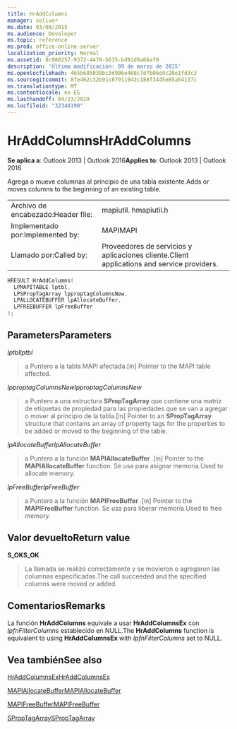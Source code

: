 ```yaml
---
title: HrAddColumns
manager: soliver
ms.date: 03/09/2015
ms.audience: Developer
ms.topic: reference
ms.prod: office-online-server
localization_priority: Normal
ms.assetid: 8c980257-9372-4478-b635-bd91d0a66af9
description: 'Última modificación: 09 de marzo de 2015'
ms.openlocfilehash: 465b685038bc3d906e468c7d7b06e9c20e1fd3c3
ms.sourcegitcommit: 8fe462c32b91c87911942c188f3445e85a54137c
ms.translationtype: MT
ms.contentlocale: es-ES
ms.lasthandoff: 04/23/2019
ms.locfileid: "32348198"
---
```

# <a name="hraddcolumns"></a><span data-ttu-id="dbe12-103">HrAddColumns</span><span class="sxs-lookup"><span data-stu-id="dbe12-103">HrAddColumns</span></span>

  
  
<span data-ttu-id="dbe12-104">**Se aplica a**: Outlook 2013 | Outlook 2016</span><span class="sxs-lookup"><span data-stu-id="dbe12-104">**Applies to**: Outlook 2013 | Outlook 2016</span></span> 
  
<span data-ttu-id="dbe12-105">Agrega o mueve columnas al principio de una tabla existente.</span><span class="sxs-lookup"><span data-stu-id="dbe12-105">Adds or moves columns to the beginning of an existing table.</span></span>
  
|||
|:-----|:-----|
|<span data-ttu-id="dbe12-106">Archivo de encabezado:</span><span class="sxs-lookup"><span data-stu-id="dbe12-106">Header file:</span></span>  <br/> |<span data-ttu-id="dbe12-107">mapiutil. h</span><span class="sxs-lookup"><span data-stu-id="dbe12-107">mapiutil.h</span></span>  <br/> |
|<span data-ttu-id="dbe12-108">Implementado por:</span><span class="sxs-lookup"><span data-stu-id="dbe12-108">Implemented by:</span></span>  <br/> |<span data-ttu-id="dbe12-109">MAPI</span><span class="sxs-lookup"><span data-stu-id="dbe12-109">MAPI</span></span>  <br/> |
|<span data-ttu-id="dbe12-110">Llamado por:</span><span class="sxs-lookup"><span data-stu-id="dbe12-110">Called by:</span></span>  <br/> |<span data-ttu-id="dbe12-111">Proveedores de servicios y aplicaciones cliente.</span><span class="sxs-lookup"><span data-stu-id="dbe12-111">Client applications and service providers.</span></span>  <br/> |
   
```cpp
HRESULT HrAddColumns(
  LPMAPITABLE lptbl,
  LPSPropTagArray lpproptagColumnsNew,
  LPALLOCATEBUFFER lpAllocateBuffer,
  LPFREEBUFFER lpFreeBuffer
);
```

## <a name="parameters"></a><span data-ttu-id="dbe12-112">Parameters</span><span class="sxs-lookup"><span data-stu-id="dbe12-112">Parameters</span></span>

 <span data-ttu-id="dbe12-113">_lptbl_</span><span class="sxs-lookup"><span data-stu-id="dbe12-113">_lptbl_</span></span>
  
> <span data-ttu-id="dbe12-114">a Puntero a la tabla MAPI afectada.</span><span class="sxs-lookup"><span data-stu-id="dbe12-114">[in] Pointer to the MAPI table affected.</span></span>
    
 <span data-ttu-id="dbe12-115">_lpproptagColumnsNew_</span><span class="sxs-lookup"><span data-stu-id="dbe12-115">_lpproptagColumnsNew_</span></span>
  
> <span data-ttu-id="dbe12-116">a Puntero a una estructura **SPropTagArray** que contiene una matriz de etiquetas de propiedad para las propiedades que se van a agregar o mover al principio de la tabla.</span><span class="sxs-lookup"><span data-stu-id="dbe12-116">[in] Pointer to an **SPropTagArray** structure that contains an array of property tags for the properties to be added or moved to the beginning of the table.</span></span> 
    
 <span data-ttu-id="dbe12-117">_lpAllocateBuffer_</span><span class="sxs-lookup"><span data-stu-id="dbe12-117">_lpAllocateBuffer_</span></span>
  
> <span data-ttu-id="dbe12-118">a Puntero a la función **MAPIAllocateBuffer** .</span><span class="sxs-lookup"><span data-stu-id="dbe12-118">[in] Pointer to the **MAPIAllocateBuffer** function.</span></span> <span data-ttu-id="dbe12-119">Se usa para asignar memoria.</span><span class="sxs-lookup"><span data-stu-id="dbe12-119">Used to allocate memory.</span></span> 
    
 <span data-ttu-id="dbe12-120">_lpFreeBuffer_</span><span class="sxs-lookup"><span data-stu-id="dbe12-120">_lpFreeBuffer_</span></span>
  
> <span data-ttu-id="dbe12-121">a Puntero a la función **MAPIFreeBuffer** .</span><span class="sxs-lookup"><span data-stu-id="dbe12-121">[in] Pointer to the **MAPIFreeBuffer** function.</span></span> <span data-ttu-id="dbe12-122">Se usa para liberar memoria.</span><span class="sxs-lookup"><span data-stu-id="dbe12-122">Used to free memory.</span></span> 
    
## <a name="return-value"></a><span data-ttu-id="dbe12-123">Valor devuelto</span><span class="sxs-lookup"><span data-stu-id="dbe12-123">Return value</span></span>

 <span data-ttu-id="dbe12-124">**S_OK**</span><span class="sxs-lookup"><span data-stu-id="dbe12-124">**S_OK**</span></span>
  
> <span data-ttu-id="dbe12-125">La llamada se realizó correctamente y se movieron o agregaron las columnas especificadas.</span><span class="sxs-lookup"><span data-stu-id="dbe12-125">The call succeeded and the specified columns were moved or added.</span></span>
    
## <a name="remarks"></a><span data-ttu-id="dbe12-126">Comentarios</span><span class="sxs-lookup"><span data-stu-id="dbe12-126">Remarks</span></span>

<span data-ttu-id="dbe12-127">La función **HrAddColumns** equivale a usar **HrAddColumnsEx** con _lpfnFilterColumns_ establecido en NULL.</span><span class="sxs-lookup"><span data-stu-id="dbe12-127">The **HrAddColumns** function is equivalent to using **HrAddColumnsEx** with  _lpfnFilterColumns_ set to NULL.</span></span> 
  
## <a name="see-also"></a><span data-ttu-id="dbe12-128">Vea también</span><span class="sxs-lookup"><span data-stu-id="dbe12-128">See also</span></span>



[<span data-ttu-id="dbe12-129">HrAddColumnsEx</span><span class="sxs-lookup"><span data-stu-id="dbe12-129">HrAddColumnsEx</span></span>](hraddcolumnsex.md)
  
[<span data-ttu-id="dbe12-130">MAPIAllocateBuffer</span><span class="sxs-lookup"><span data-stu-id="dbe12-130">MAPIAllocateBuffer</span></span>](mapiallocatebuffer.md)
  
[<span data-ttu-id="dbe12-131">MAPIFreeBuffer</span><span class="sxs-lookup"><span data-stu-id="dbe12-131">MAPIFreeBuffer</span></span>](mapifreebuffer.md)
  
[<span data-ttu-id="dbe12-132">SPropTagArray</span><span class="sxs-lookup"><span data-stu-id="dbe12-132">SPropTagArray</span></span>](sproptagarray.md)

